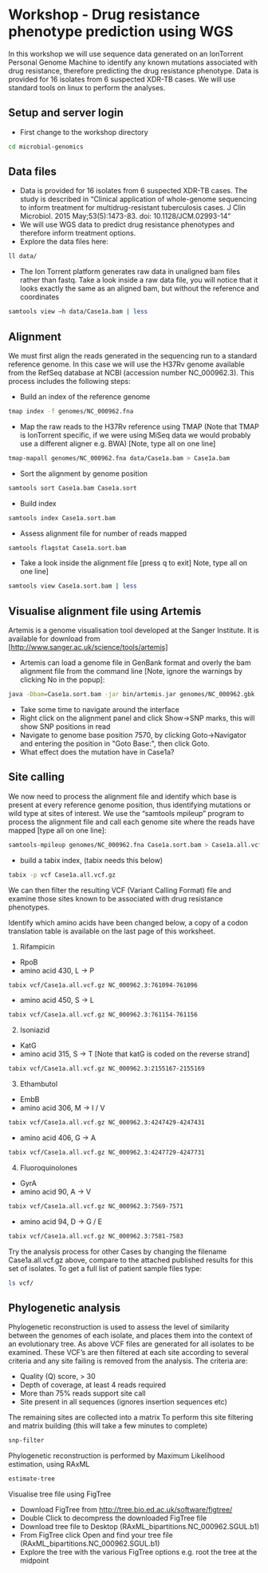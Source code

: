 # Workshop - Drug resistance phenotype prediction using WGS

In this workshop we will use sequence data generated on an IonTorrent Personal Genome Machine to identify any known mutations associated with drug resistance, therefore predicting the drug resistance phenotype. Data is provided for 16 isolates from 6 suspected XDR-TB cases. We will use standard tools on linux to perform the analyses.

## Setup and server login

* First change to the workshop directory

```bash
cd microbial-genomics
```

## Data files

* Data is provided for 16 isolates from 6 suspected XDR-TB cases. The study is described in “Clinical application of whole-genome sequencing to inform treatment for multidrug-resistant tuberculosis cases. J Clin Microbiol. 2015 May;53(5):1473-83. doi: 10.1128/JCM.02993-14”
* We will use WGS data to predict drug resistance phenotypes and therefore inform treatment options. 
* Explore the data files here:

```bash
ll data/
```

* The Ion Torrent platform generates raw data in unaligned bam files rather than fastq. Take a look inside a raw data file, you will notice that it looks exactly the same as an aligned bam, but without the reference and coordinates

```bash
samtools view –h data/Case1a.bam | less
```

## Alignment

We must first align the reads generated in the sequencing run to a standard reference genome. In this case we will use the H37Rv genome available from the RefSeq database at NCBI (accession number NC_000962.3). This process includes the following steps:
* Build an index of the reference genome

```bash
tmap index -f genomes/NC_000962.fna
```

* Map the raw reads to the H37Rv reference using TMAP (Note that TMAP is IonTorrent specific, if we were using MiSeq data we would probably use a different aligner e.g. BWA) [Note, type all on one line]

```bash
tmap-mapall genomes/NC_000962.fna data/Case1a.bam > Case1a.bam
```

* Sort the alignment by genome position

```bash
samtools sort Case1a.bam Case1a.sort
```

* Build index

```bash
samtools index Case1a.sort.bam
```

* Assess alignment file for number of reads mapped

```bash
samtools flagstat Case1a.sort.bam
```

* Take a look inside the alignment file [press q to exit] Note, type all on one line] 

```bash
samtools view Case1a.sort.bam | less
```

## Visualise alignment file using Artemis

Artemis is a genome visualisation tool developed at the Sanger Institute. It is available for download from [http://www.sanger.ac.uk/science/tools/artemis]

* Artemis can load a genome file in GenBank format and overly the bam alignment file from the command line [Note, ignore the warnings by clicking No in the popup]:

```bash
java -Dbam=Case1a.sort.bam -jar bin/artemis.jar genomes/NC_000962.gbk
```

* Take some time to navigate around the interface
* Right click on the alignment panel and click Show->SNP marks, this will show SNP positions in read
* Navigate to genome base position 7570, by clicking Goto->Navigator and entering the position in "Goto Base:", then click Goto.
* What effect does the mutation have in Case1a?

## Site calling

We now need to process the alignment file and identify which base is present at every reference genome position, thus identifying mutations or wild type at sites of interest. We use the “samtools mpileup” program to process the alignment file and call each genome site where the reads have mapped [type all on one line]:

```bash
samtools-mpileup genomes/NC_000962.fna Case1a.sort.bam > Case1a.all.vcf.gz
```

* build a tabix index, (tabix needs this below)

```bash
tabix -p vcf Case1a.all.vcf.gz
```

We can then filter the resulting VCF (Variant Calling Format) file and examine those sites known to be associated with drug resistance phenotypes.

Identify which amino acids have been changed below, a copy of a codon translation table is available on the last page of this worksheet.

1. Rifampicin
* RpoB
* amino acid 430, L -> P

```bash
tabix vcf/Case1a.all.vcf.gz NC_000962.3:761094-761096
```

* amino acid 450, S -> L

```bash
tabix vcf/Case1a.all.vcf.gz NC_000962.3:761154-761156
```

2. Isoniazid
* KatG
* amino acid 315, S -> T [Note that katG is coded on the reverse strand]

```bash
tabix vcf/Case1a.all.vcf.gz NC_000962.3:2155167-2155169
```

3. Ethambutol
* EmbB
* amino acid  306, M -> I / V

```bash
tabix vcf/Case1a.all.vcf.gz NC_000962.3:4247429-4247431
```

* amino acid 406, G -> A

```bash
tabix vcf/Case1a.all.vcf.gz NC_000962.3:4247729-4247731
```

4. Fluoroquinolones
* GyrA
* amino acid 90, A -> V

```bash
tabix vcf/Case1a.all.vcf.gz NC_000962.3:7569-7571
```

* amino acid 94, D -> G / E

```bash
tabix vcf/Case1a.all.vcf.gz NC_000962.3:7581-7583
```

Try the analysis process for other Cases by changing the filename Case1a.all.vcf.gz above, compare to the attached published results for this set of isolates. To get a full list of patient sample files type:

```bash
ls vcf/
```

## Phylogenetic analysis

Phylogenetic reconstruction is used to assess the level of similarity between the genomes of each isolate, and places them into the context of an evolutionary tree.
As above VCF files are generated for all isolates to be examined. These VCF’s are then filtered at each site according to several criteria and any site failing is removed from the analysis. The criteria are:

* Quality (Q) score, > 30
* Depth of coverage, at least 4 reads required
* More than 75% reads support site call
* Site present in all sequences (ignores insertion sequences etc)

The remaining sites are collected into a matrix
To perform this site filtering and matrix building (this will take a few minutes to complete)

```bash
snp-filter
```

Phylogenetic reconstruction is performed by Maximum Likelihood estimation, using RAxML

```bash
estimate-tree
```

Visualise tree file using FigTree
* Download FigTree from http://tree.bio.ed.ac.uk/software/figtree/
* Double Click to decompress the downloaded FigTree file
* Download tree file to Desktop (RAxML_bipartitions.NC_000962.SGUL.b1)
* From FigTree click Open and find your tree file (RAxML_bipartitions.NC_000962.SGUL.b1)
* Explore the tree with the various FigTree options e.g. root the tree at the midpoint

